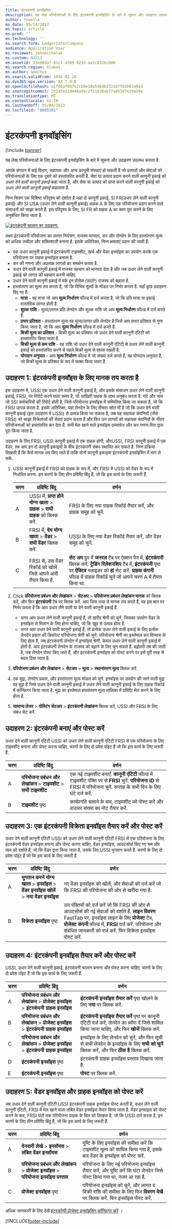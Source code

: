 ```yaml
---
title: इंटरकंपनी इनवॉइसिंग
description: यह लेख परियोजनाओं के लिए इंटरकंपनी इनवॉइसिंग के बारे में सूचना और उदाहरण उपलब्ध कराता है.
author: Yowelle
ms.date: 09/14/2017
ms.topic: article
ms.prod: ''
ms.technology: ''
ms.search.form: LedgerInterCompany
audience: Application User
ms.reviewer: johnmichalak
ms.custom: 94153
ms.assetid: 33e98da7-01c1-4369-923d-aa1c8326cb80
ms.search.region: Global
ms.author: andchoi
ms.search.validFrom: 2016-02-28
ms.dyn365.ops.version: AX 7.0.0
ms.openlocfilehash: a1f66af9b7e2cb0e18a5464b23216ff03b63a0a3
ms.sourcegitcommit: 2c2a5a11d446adec2f21030ab77a053d7e2da28e
ms.translationtype: MT
ms.contentlocale: hi-IN
ms.lasthandoff: 05/04/2022
ms.locfileid: "8685381"
---
```

# <a name="intercompany-invoicing"></a>इंटरकंपनी इनवॉइसिंग

[!include [banner](../includes/banner.md)]

यह लेख परियोजनाओं के लिए इंटरकंपनी इनवॉइसिंग के बारे में सूचना और उदाहरण उपलब्ध कराता है.

आपके संगठन में कई विभाग, सहायक और अन्य कानूनी संस्थाएं हो सकती हैं जो उत्पादों और सेवाओं को परियोजनाओं के लिए एक दूसरे को हस्तांतरित करती हैं. सेवा या उत्पाद प्रदान करने वाली कानूनी इकाई को *उधार देने वाली कानूनी इकाई* कहा जाता है, और सेवा या उत्पाद को प्राप्त करने वाली कानूनी इकाई को *उधार लेने वाली कानूनी इकाई* कहलाता है. 

निम्न चित्रण एक विशिष्ट परिदृश्य को दर्शाता है जहां दो कानूनी इकाई, SI FR(उधार लेने वाली कानूनी इकाई) और SI USA (उधार लेने वाली कानूनी इकाई) ग्राहक A के लिए एक परियोजना प्रदान करने वाले संसाधनों को साझा करते हैं. इस परिदृश्य के लिए, SI FR को ग्राहक A का काम पूरा करने के लिए अनुबंधित किया जाता है. 

[![इंटरकंपनी चालान का उदाहरण.](./media/interco.invoicing-01.jpg)](./media/interco.invoicing-01.jpg) 

लक्ष्य इंटरकंपनी परियोजना का लागत नियंत्रण, राजस्व मान्यता, कर और लेनदेन के लिए हस्तांतरण मूल्य को अधिक लचीला और शक्तिशाली बनाना है. इसके अतिरिक्त, निम्न क्षमताएं प्रदान की जाती हैं:

-   एक उधार कानूनी इकाई में इंटरकंपनी टाइमशीट, खर्च और वेंडर इनवॉइस का उपयोग करके एक परियोजना पर ग्राहक इनवॉइस बनाता है.
-   कर की गणना और अप्रत्यक्ष लागतों का समर्थन करता है.
-   उधार देने वाली कानूनी इकाई में राजस्व पहचान को मान्यता देता है और जब उधार लेने वाली कानूनी इकाई को लागत की पहचान करनी चाहिए.
-   उधार देने वाली कानूनी इकाई में वर्क इन प्रोसेस (WIP) राजस्व को बढ़ाता है.
-   हस्तांतरण का मूल्य तय करता है, जो कि विभिन्न मूल्यों के मॉडल पर निर्भर करता है. यहाँ कुछ उदाहरण दिए गए हैं:
    -   **मात्रा** - वह मात्रा जो आप **मूल्य निर्धारण** फील्ड में दर्ज करता है, जो कि प्रति मात्रा या इकाई वास्तविक लागत होती है.
    -   **शुल्क राशि** - मूल्य/लागत प्रति लेनदेन और शुल्क राशि जो आप **मूल्य निर्धारण** फील्ड में दर्ज करते हैं.
    -   **प्रभार प्रतिशत** - हस्तांतरण मूल्य वह मूल्य/लागत प्रति लेनदेन है जिसे आप प्रभार प्रतिशत से गुणा किया जाता है, जो कि आप **मूल्य निर्धारण** फील्ड में दर्ज करते हैं.
    -   **बिक्री मूल्य का प्रतिशत** - बिक्री मूल्य का प्रतिशत जो उधार देने वाली कानूनी एंटिटी को हस्तांतरित किया जाता है.
    -   **बिक्री मूल्य से कम राशि** - वह राशि जो उधार देने वाली कानूनी एंटिटी से उधार लेने वाली कानूनी इकाई को हस्तांतरित करने से पहले बिक्री मूल्य से वापस रखती है.
    -   **योगदान अनुपात** - आप **मूल्य निर्धारण** फील्ड में जो संख्या दर्ज करते हैं, वह योगदान अनुपात है, जो बिक्री मूल्य के प्रतिशत के रूप में व्यक्त किया जाता है.

## <a name="example-1-set-up-parameters-for-intercompany-invoicing"></a>उदाहरण 1: इंटरकंपनी इनवॉइस के लिए मानक तय करता है
इस उदाहरण में, USSI एक उधार देने वाली कानूनी इकाई है, और इसके संसाधन उधार लेने वाली कानूनी इकाई, FRSI, पर रिपोर्ट करने वाला समय है, जो आखिरी ग्राहक के साथ अनुबंध करता है. घंटे और व्यय जो SSI कर्मचारियों की रिपोर्ट होती है, जिसे परियोजना इनवॉइस में सम्मिलित किया जा सकता है, जो कि FRSI उत्पन्न करता है. इसके अतिरिक्त, यहां लेनदेन के लिए तीसरा स्रोत भी है जो कि उधार देने वाली कानूनी इकाई (इस उदाहरण में USSI) से उत्पन्न किया जा सकता है, जब यह सहायक कंपनियों (जैसे FRSI) को साझा विक्रेताओं की सेवाएं प्रदान करता है और फिर उन लागतों को सहायक कंपनियों के भीतर परियोजनाओं को हस्तांतरित कर देता है. सभी मेल खाने वाले इनवॉइस दस्तावेज और कर गणना वित्त द्वारा पूरा किया जाता है. 

उदाहरण के लिए FRSI, USSI कानूनी इकाई में एक ग्राहक होगी, औरUSSI, FRSI कानूनी इकाई में एक वेंडर. तब आप इन दो कानूनी इकाइयों के बीच इंटरकंपनी संबंध स्थापित कर सकते हैं. निम्न प्रक्रिया दिखाती हैं कि कैसे मानक तय किए जाते हैं ताकि दोनों कानूनी इकाइयां इंटरकंपनी इनवॉइसिंग में भाग ले सकें.

1. USSI कानूनी इकाई में FRSI को ग्राहक के रूप में, और FRSI में USSI को वेंडर के रूप में निर्धारित करना. इन चरणों के लिए तीन प्रविष्टि बिंदु हैं, जो कि इस कार्य के लिए जरूरी हैं.

   | चरण |                                                       प्रविष्टि बिंदु                                                        |                                                                                                                                                                                               वर्णन                                                                                                                                                                                               |
   |------|--------------------------------------------------------------------------------------------------------------------------|---------------------------------------------------------------------------------------------------------------------------------------------------------------------------------------------------------------------------------------------------------------------------------------------------------------------------------------------------------------------------------------------------------|
   |  A   | USSI में, <strong>प्राप्त होने योग्य खाता</strong> &gt; <strong>ग्राहक</strong> &gt; <strong>सभी ग्राहक</strong> को क्लिक करें. |                                                                                                                                                                  FRSI के लिए नया ग्राहक रिकॉर्ड तैयार करें, और ग्राहक समूह को चुनें.                                                                                                                                                                  |
   |  B   |    FRSI में, <strong>देय योग्य खाता</strong> &gt; <strong>वेंडर</strong> &gt; <strong>सभी वेंडर</strong> क्लिक करें.     |                                                                                                                                                                    USSI के लिए नया वेंडर रिकॉर्ड तैयार करें, और वेंडर समूह को चुनें.                                                                                                                                                                    |
   |  C   |                                  FRSI से, उस वेंडर रिकॉर्ड को खोलें जिसे आपने अभी तैयार किया है.                                  | <strong>सेट अप</strong> ग्रुप में <strong>जनरल</strong> टैब पर ऐक्शन पैन में, <strong>इंटरकंपनी</strong> क्लिक करें. <strong>ट्रेडिंग रिलेशनशिप</strong> टैब में, <strong>इंटरकंपनी</strong> पृष्ठ पर <strong>ऐक्टिव</strong> स्लाइडर को <strong>हां</strong> सेट करें. <strong>ग्राहक कंपनी</strong> फील्ड में ग्राहक रिकॉर्ड चुनें जो आपने चरण A में तैयार किया था. |


2. Click **परियोजना प्रबंधन और लेखांकन** &gt; **सेटअप** &gt; **परियोजना प्रबंधन लेखांकन मानक** को क्लिक करें, और फिर **इंटरकंपनी** टैब पर क्लिक करें. आप जिस तरह से मानक तय करते हैं, वह इस बात पर निर्भर करता है कि आप उधार लेने वाली या देने वाली कानूनी इकाई हैं.
   -   अगर आप उधार लेने वाली कानूनी इकाई हैं, तो खरीद श्रेणी को चुनें, जिसका उपयोग वेंडर के इनवॉइस से मिलान के लिए होना चाहिए, जो कि खुद से उत्पन्न होता है.
   -   अगर आप उधार देने वाली कानूनी इकाई हैं, तो प्रत्येक उधार लेने वाली इकाई के लिए प्रत्येक लेनदेन प्रकार की डिफॉल्ट परियोजना श्रेणी को चुनें. परियोजना श्रेणी का इस्तेमाल कर विन्यास के लिए होता है, जब इंटरकंपनी लेनदेन में इनवॉइस श्रेणी, केवल उधार लेने वाली कानूनी इकाई में होती है. आप इंटरकंपनी लेनदेन के राजस्व को बढ़ाने के लिए चुन सकते हैं. बढ़ोतरी तब की जाती है, जब लेनदेन पोस्ट किए जाते हैं, और इंटरकंपनी इनवॉइस को पोस्ट करने पर इसे पूरी तरह से बदल दिया जाता है.

3. **परियोजना प्रबंधन और लेखांकन** &gt; **सेटअप** &gt; **मूल्य** &gt; **स्थानांतरण मूल्य** क्लिक करें.
4. एक मुद्रा, लेनदेन प्रकार, और हस्तांतरण मूल्य मॉडल को चुनें. इनवॉइस पर उपयोग की जाने वाली मुद्रा वह मुद्रा है जिसे उधार देने वाली कानूनी इकाई में उधार लेने वाली कानूनी इकाई के लिए ग्राहक रिकॉर्ड में कॉन्फ़िगर किया जाता है. मुद्रा का इस्तेमाल हस्तांतरण मूल्य तालिका में प्रविष्टि मेल करने के लिए होता है.
5. **सामान्य लेजर** &gt; **पोस्टिंग सेटअप** &gt; **इंटरकंपनी लेखांकन** क्लिक करें, USSI और FRSI के लिए संबंध सेट करें.

## <a name="example-2-create-and-post-an-intercompany-timesheet"></a>उदाहरण 2: इंटरकंपनी बनाएं और पोस्ट करें
उधार देने वाली कानूनी एंटिटी USSI को उधार लेने वाली कानूनी एंटिटी FRSI से एक परियोजना के लिए टाइमशीट बनाना और पोस्ट करना चाहिए. चरणों के लिए दो प्रवेश पॉइंट हैं जो कि इस कार्य के लिए जरूरी हैं.

| चरण | प्रविष्टि बिंदु                                                                       | वर्णन                                                                                                                                                                                       |
|------|-----------------------------------------------------------------------------------|---------------------------------------------------------------------------------------------------------------------------------------------------------------------------------------------------|
| A    | **परियोजना प्रबंधन और लेखांकन** &gt; **टाइमशीट** &gt; **सभी टाइमशीट** | एक नई टाइमशीट बनाएँ. **कानूनी एंटिटी** फील्ड में टाइमशीट पंक्ति पर से **FRSI** चुनें. **परियोजना ID** से FRSI में परियोजना चुनें. सप्ताह के सभी दिन के लिए घंटे दर्ज करें. |
| B    | **टाइमशीट** पृष्ठ                                                                | कार्यप्रगति चलाने के बाद, टाइमशीट को पोस्ट करें और वाउचर संख्या का नोट तैयार करें.                                                                                                               |

## <a name="example-3-create-and-post-an-intercompany-vendor-invoice"></a>उदाहरण 3: एक इंटरकंपनी विक्रेता इनवॉइस तैयार करें और पोस्ट करें
उधार देने वाली कानूनी एंटिटी USSI को उधार लेने वाली कानूनी एंटिटी FRSI से एक परियोजना के लिए इंटरकंपनी वेंडर इनवॉइस बनाना और पोस्ट करना चाहिए. वेंडर इनवॉइस, आउटसोर्स किए गए श्रम और व्यय को दर्शाते हैं, जो कि वेंडर द्वारा किया जाता है, उसके लिए USSI भुगतान करते हैं. चरणों के लिए दो प्रवेश पॉइंट हैं जो कि इस कार्य के लिए जरूरी हैं.

| चरण | प्रविष्टि बिंदु                                                                                      | वर्णन                                                                                                                                                                                                                                                                          |
|------|--------------------------------------------------------------------------------------------------|--------------------------------------------------------------------------------------------------------------------------------------------------------------------------------------------------------------------------------------------------------------------------------------|
| A    | **भुगतान करने योग्य खाता** &gt; **इनवॉइस** &gt; **वेंडर इनवॉइस खोलें** &gt; **नया वेंडर इनवॉइस** | नए वेंडर इनवॉइस को खोलें, और सेवाओं को दर्ज करें जो कि FRSI की परियोजना की ओर से खरीदा गया है.                                                                                                                                                                                  |
| B    | **विक्रेता इनवॉइस** पृष्ठ                                                                      | उन पंक्तियों को दर्ज करें जो कि FRSI की ओर से आउटसोर्स की गई सेवाओं को दर्शाते हैं. **लाइन विवरण** FastTab पर, इनवॉइस लाइन के लिए **प्रोजेक्ट** टैब, **प्रोजेक्ट कंपनी** फ़ील्ड में, **FRSI** दर्ज करें. परियोजना और संबंधित जानकारी को दर्ज करें. फिर विक्रेता इनवॉइस पोस्ट करें. |

## <a name="example-4-create-and-post-the-intercompany-invoice"></a>उदाहरण 4: इंटरकंपनी इनवॉइस तैयार करें और पोस्ट करें
USSI, उधार देने वाली कानूनी इकाई, इंटरकंपनी चालान बनाना और पोस्ट करना चाहिए. चरणों के लिए दो प्रवेश पॉइंट हैं जो कि इस कार्य के लिए जरूरी हैं.

| चरण | प्रविष्टि बिंदु                                                                                             | वर्णन                                                                                                                                      |
|------|---------------------------------------------------------------------------------------------------------|--------------------------------------------------------------------------------------------------------------------------------------------------|
| A    | **परियोजना प्रबंधन और लेखांकन** &gt; **प्रोजेक्ट इनवॉइस** &gt; **इंटरकंपनी ग्राहक इनवॉइस**  | **इंटरकंपनी इनवॉइस तैयार करें** पृष्ठ खोलने के लिए **नया** पर क्लिक करें.                                                                                  |
| B    | **परियोजना प्रबंधन और लेखांकन** &gt; **प्रोजेक्ट इनवॉइस** &gt; **इंटरकंपनी ग्राहक इनवॉइस** | **इंटरकंपनी इनवॉइस तैयार करें** पृष्ठ पर कानूनी एंटिटी दर्ज करें, लेनदेन का ब्यौरा दें जिसे शामिल किया जाना चाहिए, और फिर **खोजें** क्लिक करें. |
| C    | **परियोजना प्रबंधन और लेखांकन** &gt; **प्रोजेक्ट इनवॉइस** &gt; **इंटरकंपनी ग्राहक इनवॉइस** | इनवॉइस के लिए लेनदेन को चुनें, और फिर सूची से सभी लेनदेन के इनवॉइस के लिए **सभी को चुनें** क्लिक करें, और फिर **ठीक है** क्लिक करें.                  |
| D    | **इंटरकंपनी इनवॉइस** पृष्ठ                                                                       | इंटरकंपनी ग्राहक इनवॉइस प्रस्ताव दिखाया जाता है.                                                                                             |
| E    | **इंटरकंपनी इनवॉइस** पृष्ठ                                                                       | **पोस्ट** पर क्लिक करें.                                                                                                                                  |

## <a name="example-5-post-the-vendor-invoice-and-invoice-the-customer"></a>उदाहरण 5: वेंडर इनवॉइस और ग्राहक इनवॉइस को पोस्ट करें
जब उधार देने वाली कानूनी एंटिटी USSI इंटरकंपनी ग्राहक इनवॉइस पोस्ट करती है, उधार लेने वाली कानूनी एंटिटी, FRSI में मेल खाने वाला लंबित वेंडर इनवॉइस तैयार किया जाता है. वेंडर इनवाइस को पोस्ट करने के बाद, FRSI घंटों तक परियोजना ग्राहक के बिल को लिखता है, जो कि USSI दर्ज करता है. इन चरणों के लिए तीन प्रविष्टि बिंदु हैं, जो कि इस कार्य के लिए जरूरी हैं.

| चरण | प्रविष्टि बिंदु                                                                                        | वर्णन                                                                                                             |
|------|----------------------------------------------------------------------------------------------------|-------------------------------------------------------------------------------------------------------------------------|
| A    | **देनदारी लेखे** &gt; **इनवॉयस** &gt; **लंबित वेंडर इनवॉयस**                            | पुष्टि के लिए इनवॉइस की समीक्षा करें कि टाइमशीट मूल्य को शामिल किया गया है, इसके बाद वेंडर के इनवॉइस को पोस्ट करें.                  |
| B    | **परियोजना प्रबंधन और लेखांकन** &gt; **प्रोजेक्ट इनवॉइस** &gt; **परियोजना इनवॉइस प्रस्ताव** | परियोजना के लिए नई परियोजना इनवॉइस तैयार करें, और पुष्टि करें कि घंटा लेनदेन जिसे पोस्ट किया गया था, नजर आ रहा है.            |
| C    | **प्रोजेक्ट इनवॉइस** पृष्‍ठ                                                                       | परियोजना इनवॉइस को चुनें, और लागत व बिक्री राशि की समीक्षा के लिए फिर **विवरण देखें** पर क्लिक करें. फिर इनवॉइस पोस्ट करें. |


अधिक जानकारी के लिए देखें [इंटरकॉन्पी प्रोजेक्ट इनवॉइसिंग कॉन्फ़िगर करें](tasks/configure-intercompany-project-invoicing.md) ।




[!INCLUDE[footer-include](../includes/footer-banner.md)]